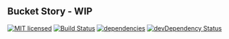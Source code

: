 ## Bucket Story - WIP

[![MIT licensed](https://img.shields.io/badge/license-MIT-blue.svg)](./LICENSE)
[![Build Status](https://travis-ci.com/bruno-barbosa/bucketstory-react-redux-saga.svg?token=p4moEs3bArBvFWfUqpj5&branch=master)](https://travis-ci.com/bruno-barbosa/bucketstory-react-redux-saga)
[![dependencies](https://david-dm.org/bruno-barbosa/bucketstory-react-redux-saga.svg)](https://david-dm.org/bruno-barbosa/bucketstory-react-redux-saga)
[![devDependency Status](https://david-dm.org/bruno-barbosa/bucketstory-react-redux-saga/dev-status.svg)](https://david-dm.org/bruno-barbosa/bucketstory-react-redux-saga#info=devDependencies)
